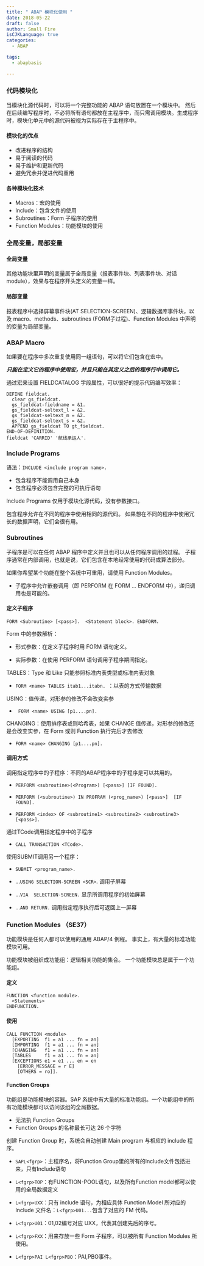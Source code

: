 ```yaml
---
title: " ABAP 模块化使用 "
date: 2018-05-22
draft: false
author: Small Fire
isCJKLanguage: true
categories: 
  - ABAP

tags: 
  - abapbasis

---
```


### 代码模块化

当模块化源代码时，可以将一个完整功能的 ABAP 语句放置在一个模块中。 然后在后续编写程序时，不必将所有语句都放在主程序中，而只需调用模块。生成程序时，模块化单元中的源代码被视为实际存在于主程序中。

#### 模块化的优点

- 改进程序的结构
- 易于阅读的代码
- 易于维护和更新代码
- 避免冗余并促进代码重用

#### 各种模块化技术

- Macros：宏的使用
- Include：包含文件的使用
- Subroutines：Form 子程序的使用
- Function Modules：功能模块的使用

### 全局变量，局部变量

#### 全局变量

其他功能块里声明的变量属于全局变量（报表事件块、列表事件块、对话 module），效果与在程序开头定义的变量一样。

#### 局部变量

报表程序中选择屏幕事件块(AT SELECTION-SCREEN)、逻辑数据库事件块，以及 macro、methods、subroutines (FORM子过程)、Function Modules 中声明的变量为局部变量。

### ABAP Macro

如果要在程序中多次重复使用同一组语句，可以将它们包含在宏中。

***只能在定义它的程序中使用宏，并且只能在其定义之后的程序行中调用它。***

通过宏来设置 FIELDCATALOG 字段属性，可以很好的提示代码编写效率：

```ABAP
DEFINE fieldcat.  
  clear gs_fieldcat.  
  gs_fieldcat-fieldname = &1.  
  gs_fieldcat-seltext_l = &2.  
  gs_fieldcat-seltext_m = &2.  
  gs_fieldcat-seltext_s = &2.
  APPEND gs_fieldcat TO gt_fieldcat.
END-OF-DEFINITION.
fieldcat 'CARRID' '航线承运人'.
```

### Include Programs

语法：`INCLUDE <include program name>.`

- 包含程序不能调用自己本身
- 包含程序必须包含完整的可执行语句

Include Programs 仅用于模块化源代码，没有参数接口。

包含程序允许在不同的程序中使用相同的源代码。 如果想在不同的程序中使用冗长的数据声明，它们会很有用。

### Subroutines

子程序是可以在任何 ABAP 程序中定义并且也可以从任何程序调用的过程。 子程序通常在内部调用，也就是说，它们包含在本地经常使用的代码或算法部分。

 如果你希望某个功能在整个系统中可重用，请使用 Function Modules。

- 子程序中允许嵌套调用（即 PERFORM 在 FORM ... ENDFORM 中），递归调用也是可能的。

#### 定义子程序

`FORM <Subroutine> [<pass>].  <Statement block>. ENDFORM.`

Form 中的参数解析：

- 形式参数：在定义子程序时用 FORM 语句定义。


- 实际参数：在使用 PERFORM 语句调用子程序期间指定。


TABLES：Type 和 Like 只能参照标准内表类型或标准内表对象

- `FORM <name> TABLES itab1...itabn. `：以表的方式传输数据

USING：值传递，对形参的修改不会改变实参

- ` FORM <name> USING [p1....pn].`

CHANGING：使用排序表或则哈希表，如果 CHANGE 值传递，对形参的修改还是会改变实参，在 Form 或则 Function 执行完后才去修改

- `FORM <name> CHANGING [p1....pn].`

#### 调用方式

调用指定程序中的子程序：不同的ABAP程序中的子程序是可以共用的。

- `PERFORM <subroutine>(<Program>) [<pass>] [IF FOUND].`

- `PERFORM (<subroutine>) IN PROFRAM (<prog_name>) [<pass>]  [IF FOUND].`
- `PERFORM <index> OF <subroutine1> <subroutine2> <subroutine3> [<pass>].`

通过TCode调用指定程序中的子程序

- `CALL TRANSACTION <TCode>.  `

使用SUBMIT调用另一个程序：

- `SUBMIT <program_name>.`


-  ...`USING SELECTION-SCREEN <SCR>`. 调用子屏幕
-  ...`VIA  SELECTION-SCREEN.`  显示所调用程序的初始屏幕
-  ...`AND RETURN.` 调用指定程序执行后可返回上一屏幕

### Function Modules （SE37）

功能模块是任何人都可以使用的通用 ABAP/4 例程。 事实上，有大量的标准功能模块可用。

功能模块被组织成功能组：逻辑相关功能的集合。 一个功能模块总是属于一个功能组。

#### 定义

```ABAP
FUNCTION <function module>.
  <Statements>
ENDFUNCTION.
```

#### 使用

```ABAP
CALL FUNCTION <module>
  [EXPORTING  f1 = a1 ... fn = an]
  [IMPORTING  f1 = a1 ... fn = an]
  [CHANGING   f1 = a1 ... fn = an]
  [TABLES     f1 = a1 ... fn = an]
  [EXCEPTIONS e1 = e1 ... en = en 
    [ERROR_MESSAGE = r E]   
    [OTHERS = ro]].
```

#### Function Groups 

功能组是功能模块的容器。SAP 系统中有大量的标准功能组。一个功能组中的所有功能模块都可以访问该组的全局数据。

- 无法执 Function Groups 
- Function Groups 的名称最长可达 26 个字符

创建 Function Group 时，系统会自动创建 Main program 与相应的 include 程序。

- `SAPL<fgrp>`：主程序名，将Function Group里的所有的Include文件包括进来，只有Include语句

- `L<fgrp>TOP`：有FUNCTION-POOL语句，以及所有Function model都可以使用的全局数据定义

- `L<fgrp>UXX`：只有 include 语句，为相应具体 Function Model 所对应的 Include 文件名：`L<fgrp>U01...`包含了对应的 FM 代码。

- `L<fgrp>U01`：01,02编号对应 UXX，代表其创建先后的序号。

- `L<fgrp>FXX`：用来存放一些 Form 子程序，可以被所有 Function Modules 所使用。

- `L<fgrp>PAI L<fgrp>PBO`：PAI,PBO事件。
